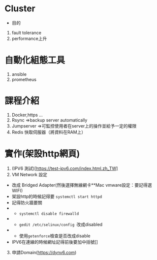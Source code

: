 # Cluster
- 目的
1. fault tolerance
2. performance上升

# 自動化組態工具
1. ansible
2. prometheus

# 課程介紹
1. Docker,https …
2. Rsync =>backup server automatically 
3. Jumpserver =>可監控使用者在server上的操作並給予一定的權限
4. Redis 快取伺服器（將資料在RAM上）

# 實作(架設http網頁)
1.  (IPV6 測試)[https://test-ipv6.com/index.html.zh_TW]
2. VM Network 設定 
- 改成 Bridged Adapter(然後選擇無線網卡**Mac vmware設定：要記得選WIFI)
- 架設http的時候記得要 ```systemctl start httpd ```
- 記得防火牆要關
- - ```systemctl disable firewalld```
- - ```gedit /etc/selinux/config ```改成disabled
- - 使用```getenforce```檢查是否改成disable
- IPV6在連線的時候網址記得前後要加中括號[]
3. 申請Domain(https://dynv6.com)